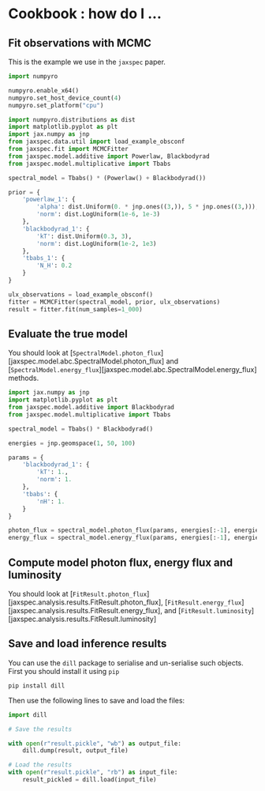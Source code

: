 # Cookbook : how do I ...

## Fit observations with MCMC

This is the example we use in the `jaxspec` paper.

```python
import numpyro

numpyro.enable_x64()
numpyro.set_host_device_count(4)
numpyro.set_platform("cpu")

import numpyro.distributions as dist
import matplotlib.pyplot as plt
import jax.numpy as jnp
from jaxspec.data.util import load_example_obsconf
from jaxspec.fit import MCMCFitter
from jaxspec.model.additive import Powerlaw, Blackbodyrad
from jaxspec.model.multiplicative import Tbabs

spectral_model = Tbabs() * (Powerlaw() + Blackbodyrad())

prior = {
    'powerlaw_1': {
        'alpha': dist.Uniform(0. * jnp.ones((3,)), 5 * jnp.ones((3,))),
        'norm': dist.LogUniform(1e-6, 1e-3)
    },
    'blackbodyrad_1': {
        'kT': dist.Uniform(0.3, 3),
        'norm': dist.LogUniform(1e-2, 1e3)
    },
    'tbabs_1': {
        'N_H': 0.2
    }
}

ulx_observations = load_example_obsconf()
fitter = MCMCFitter(spectral_model, prior, ulx_observations)
result = fitter.fit(num_samples=1_000)
```

## Evaluate the true model

You should look at [`SpectralModel.photon_flux`][jaxspec.model.abc.SpectralModel.photon_flux] and
[`SpectralModel.energy_flux`][jaxspec.model.abc.SpectralModel.energy_flux] methods.

```python
import jax.numpy as jnp
import matplotlib.pyplot as plt
from jaxspec.model.additive import Blackbodyrad
from jaxspec.model.multiplicative import Tbabs

spectral_model = Tbabs() * Blackbodyrad()

energies = jnp.geomspace(1, 50, 100)

params = {
    'blackbodyrad_1': {
        'kT': 1.,
        'norm': 1.
    },
    'tbabs': {
        'nH': 1.
    }
}

photon_flux = spectral_model.photon_flux(params, energies[:-1], energies[1:], n_points=30)
energy_flux = spectral_model.energy_flux(params, energies[:-1], energies[1:], n_points=30)
```

## Compute model photon flux, energy flux and luminosity

You should look at [`FitResult.photon_flux`][jaxspec.analysis.results.FitResult.photon_flux],
[`FitResult.energy_flux`][jaxspec.analysis.results.FitResult.energy_flux], and
[`FitResult.luminosity`][jaxspec.analysis.results.FitResult.luminosity]

## Save and load inference results

You can use the `dill` package to serialise and un-serialise such objects. First you should install it using `pip`

```
pip install dill
```

Then use the following lines to save and load the files:

```python
import dill

# Save the results

with open(r"result.pickle", "wb") as output_file:
    dill.dump(result, output_file)

# Load the results
with open(r"result.pickle", "rb") as input_file:
    result_pickled = dill.load(input_file)
```